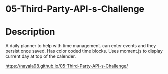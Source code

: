 # 05-Third-Party-API-s-Challenge

# Description
A daily planner to help with time management. can enter events and they persist once saved. Has color coded time blocks. Uses moment.js to display current day at top of the calender.

https://nayala98.github.io/05-Third-Party-API-s-Challenge/